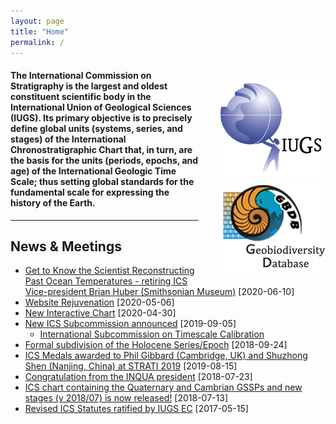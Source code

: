 ```yaml
---
layout: page
title: "Home"
permalink: /
---
```

<div style="float:right; margin-left:30px; margin-top:20px;">
  <a href="https://www.iugs.org/"><img src="images/IUGSLOGOright.gif" alt="IUGS logo" /></a><br />
  <a href="http://www.geobiodiversity.com/"><img src="images/GBDBlinkright.png" alt="Geobiodiversity DB logo"/></a>
</div>

#### The International Commission on Stratigraphy is the largest and oldest constituent scientific body in the International Union of Geological Sciences (IUGS). Its primary objective is to precisely define global units (systems, series, and stages) of the International Chronostratigraphic Chart that, in turn, are the basis for the units (periods, epochs, and age) of the International Geologic Time Scale; thus setting global standards for the fundamental scale for expressing the history of the Earth.

<hr />

## News & Meetings

* [Get to Know the Scientist Reconstructing Past Ocean Temperatures - retiring ICS Vice-president Brian Huber (Smithsonian Museum)](/news/133) [2020-06-10]
* [Website Rejuvenation](/news/132) [2020-05-06]
* [New Interactive Chart](/news/130) [2020-04-30]
* [New ICS Subcommission announced](/news/131) [2019-09-05]
    * [International Subcommission on Timescale Calibration](/news/131) 
* [Formal subdivision of the Holocene Series/Epoch](/news/125) [2018-09-24]
* [ICS Medals awarded to Phil Gibbard (Cambridge, UK) and Shuzhong Shen (Nanjing, China) at STRATI 2019](/news/129) [2019-08-15]
* [Congratulation from the INQUA president](/news/121) [2018-07-23]
* [ICS chart containing the Quaternary and Cambrian GSSPs and new stages (v 2018/07) is now released!](/news/120) [2018-07-13]
* [Revised ICS Statutes ratified by IUGS EC](/news/114) [2017-05-15]
